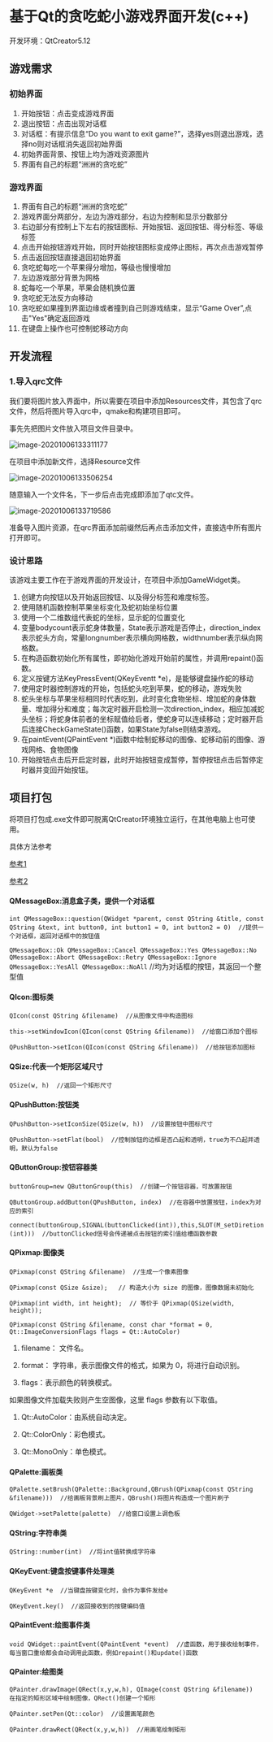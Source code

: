 # 基于Qt的贪吃蛇小游戏界面开发(c++)

开发环境：QtCreator5.12

## 游戏需求

### 初始界面

1. 开始按钮：点击变成游戏界面
2. 退出按钮：点击出现对话框
3. 对话框：有提示信息“Do you want to exit game?”，选择yes则退出游戏，选择no则对话框消失返回初始界面
4. 初始界面背景、按钮上均为游戏资源图片
5. 界面有自己的标题“洲洲的贪吃蛇”

### 游戏界面

1. 界面有自己的标题“洲洲的贪吃蛇”
2. 游戏界面分两部分，左边为游戏部分，右边为控制和显示分数部分
3. 右边部分有控制上下左右的按钮图标、开始按钮、返回按钮、得分标签、等级标签
4. 点击开始按钮游戏开始，同时开始按钮图标变成停止图标，再次点击游戏暂停
5. 点击返回按钮直接退回初始界面
6. 贪吃蛇每吃一个苹果得分增加，等级也慢慢增加
7. 左边游戏部分背景为网格
8. 蛇每吃一个苹果，苹果会随机换位置
9. 贪吃蛇无法反方向移动
10. 贪吃蛇如果撞到界面边缘或者撞到自己则游戏结束，显示“Game Over”,点击"Yes"确定返回游戏
11. 在键盘上操作也可控制蛇移动方向



## 开发流程

### 1.导入qrc文件

我们要将图片放入界面中，所以需要在项目中添加Resources文件，其包含了qrc文件，然后将图片导入qrc中，qmake和构建项目即可。

事先先把图片文件放入项目文件目录中。

![image-20201006133311177](C:\Users\TuZhou\AppData\Roaming\Typora\typora-user-images\image-20201006133311177.png)

在项目中添加新文件，选择Resource文件

![image-20201006133506254](C:\Users\TuZhou\AppData\Roaming\Typora\typora-user-images\image-20201006133506254.png)

随意输入一个文件名，下一步后点击完成即添加了qtc文件。

![image-20201006133719586](C:\Users\TuZhou\AppData\Roaming\Typora\typora-user-images\image-20201006133719586.png)

准备导入图片资源，在qrc界面添加前缀然后再点击添加文件，直接选中所有图片打开即可。



### 设计思路

该游戏主要工作在于游戏界面的开发设计，在项目中添加GameWidget类。

1. 创建方向按钮以及开始返回按钮、以及得分标签和难度标签。
2. 使用随机函数控制苹果坐标变化及蛇初始坐标位置
3. 使用一个二维数组代表蛇的坐标，显示蛇的位置变化
4. 变量bodycount表示蛇身体数量，State表示游戏是否停止，direction_index表示蛇头方向，常量longnumber表示横向网格数，widthnumber表示纵向网格数。
5. 在构造函数初始化所有属性，即初始化游戏开始前的属性，并调用repaint()函数。
6. 定义按键方法KeyPressEvent(QKeyEventt *e)，是能够键盘操作蛇的移动
7. 使用定时器控制游戏的开始，包括蛇头吃到苹果，蛇的移动，游戏失败
8. 蛇头坐标与苹果坐标相同时代表吃到，此时变化食物坐标、增加蛇的身体数量、增加得分和难度；每次定时器开启检测一次direction_index，相应加减蛇头坐标；将蛇身体前者的坐标赋值给后者，使蛇身可以连续移动；定时器开启后连接CheckGameState()函数，如果State为false则结束游戏。
9. 在paintEvent(QPaintEvent *)函数中绘制蛇移动的图像、蛇移动前的图像、游戏网格、食物图像
10. 开始按钮点击后开启定时器，此时开始按钮变成暂停，暂停按钮点击后暂停定时器并变回开始按钮。



## 项目打包

将项目打包成.exe文件即可脱离QtCreator环境独立运行，在其他电脑上也可使用。

具体方法参考

[参考1]([https://blog.csdn.net/windsnow1/article/details/78004265?biz_id=102&utm_term=qtcreator%E7%A8%8B%E5%BA%8F%E6%89%93%E5%8C%85%E6%88%90exe&utm_medium=distribute.pc_search_result.none-task-blog-2~all~sobaiduweb~default-1-78004265&spm=1018.2118.3001.4187](https://blog.csdn.net/windsnow1/article/details/78004265?biz_id=102&utm_term=qtcreator程序打包成exe&utm_medium=distribute.pc_search_result.none-task-blog-2~all~sobaiduweb~default-1-78004265&spm=1018.2118.3001.4187))

[参考2]([https://blog.csdn.net/u010058695/article/details/100153249?ops_request_misc=%257B%2522request%255Fid%2522%253A%2522160213785919195188309600%2522%252C%2522scm%2522%253A%252220140713.130102334.pc%255Fall.%2522%257D&request_id=160213785919195188309600&biz_id=0&utm_medium=distribute.pc_search_result.none-task-blog-2~all~first_rank_v2~rank_v28-1-100153249.pc_first_rank_v2_rank_v28&utm_term=qtcreator%E7%A8%8B%E5%BA%8F%E6%89%93%E5%8C%85%E6%88%90exe&spm=1018.2118.3001.4187](https://blog.csdn.net/u010058695/article/details/100153249?ops_request_misc=%7B%22request%5Fid%22%3A%22160213785919195188309600%22%2C%22scm%22%3A%2220140713.130102334.pc%5Fall.%22%7D&request_id=160213785919195188309600&biz_id=0&utm_medium=distribute.pc_search_result.none-task-blog-2~all~first_rank_v2~rank_v28-1-100153249.pc_first_rank_v2_rank_v28&utm_term=qtcreator程序打包成exe&spm=1018.2118.3001.4187))



#### QMessageBox:消息盒子类，提供一个对话框

`int QMessageBox::question(QWidget *parent, const QString &title, const QString &text, int button0, int button1 = 0, int button2 = 0)  //提供一个对话框，返回对话框中的按钮值`

`QMessageBox::Ok
QMessageBox::Cancel
QMessageBox::Yes
QMessageBox::No
QMessageBox::Abort
QMessageBox::Retry
QMessageBox::Ignore
QMessageBox::YesAll
QMessageBox::NoAll`  //均为对话框的按钮，其返回一个整型值



#### QIcon:图标类

`QIcon(const QString &filename)  //从图像文件中构造图标`

`this->setWindowIcon(QIcon(const QString &filename))  //给窗口添加个图标`

`QPushButton->setIcon(QIcon(const QString &filename))  //给按钮添加图标`  



#### QSize:代表一个矩形区域尺寸

`QSize(w, h)  //返回一个矩形尺寸`



#### QPushButton:按钮类

`QPushButton->setIconSize(QSize(w, h))  //设置按钮中图标尺寸`

`QPushButton->setFlat(bool)  //控制按钮的边框是否凸起和透明，true为不凸起并透明，默认为false`



#### QButtonGroup:按钮容器类

`buttonGroup=new QButtonGroup(this)  //创建一个按钮容器，可放置按钮`

`QButtonGroup.addButton(QPushButton, index)  //在容器中放置按钮，index为对应的索引`

`connect(buttonGroup,SIGNAL(buttonClicked(int)),this,SLOT(M_setDiretion(int)))  //buttonClicked信号会传递被点击按钮的索引值给槽函数参数`



#### QPixmap:图像类

`QPixmap(const QString &filename)  //生成一个像素图像`

`QPixmap(const QSize &size);   // 构造大小为 size 的图像，图像数据未初始化`

`QPixmap(int width, int height);  // 等价于 QPixmap(QSize(width, height));`

`QPixmap(const QString &filename, const char *format = 0, Qt::ImageConversionFlags flags = Qt::AutoColor)`

1) filename： 文件名。

2) format： 字符串，表示图像文件的格式，如果为 0，将进行自动识别。

3) flags：表示颜色的转换模式。



如果图像文件加载失败则产生空图像，这里 flags 参数有以下取值。

1) Qt::AutoColor：由系统自动决定。

2) Qt::ColorOnly：彩色模式。

3) Qt::MonoOnly：单色模式。



#### QPalette:画板类

`QPalette.setBrush(QPalette::Background,QBrush(QPixmap(const QString &filename)))  //给画板背景刷上图片，QBrush()将图片构造成一个图片刷子`

`QWidget->setPalette(palette)  //给窗口设置上调色板`



#### QString:字符串类

`QString::number(int)  //将int值转换成字符串`



#### QKeyEvent:键盘按键事件处理类

`QKeyEvent *e  //当键盘按键变化时，会作为事件发给e`

`QKeyEvent.key()  //返回接收到的按键编码值`



#### QPaintEvent:绘图事件类

`void QWidget::paintEvent(QPaintEvent *event)  //虚函数，用于接收绘制事件，每当窗口重绘都会自动调用此函数，例如repaint()和update()函数` 



#### QPainter:绘图类

`QPainter.drawImage(QRect(x,y,w,h), QImage(const QString &filename))  在指定的矩形区域中绘制图像，QRect()创建一个矩形`

`QPainter.setPen(Qt::color)  //设置画笔颜色`

`QPainter.drawRect(QRect(x,y,w,h))  //用画笔绘制矩形`











####  



